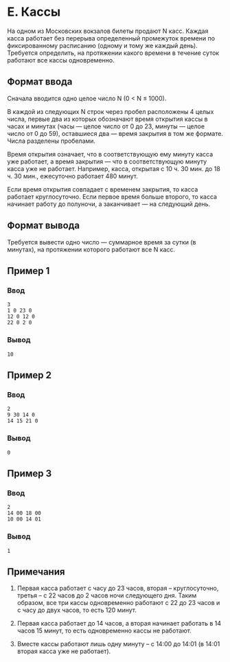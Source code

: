 # E. Кассы

На одном из Московских вокзалов билеты продают N касс. Каждая касса работает без перерыва определенный промежуток
времени по фиксированному расписанию (одному и тому же каждый день). Требуется определить, на протяжении какого времени
в течение суток работают все кассы одновременно.

## Формат ввода

Сначала вводится одно целое число N (0 < N ≤ 1000).

В каждой из следующих N строк через пробел расположены 4 целых числа, первые два из которых обозначают время открытия
кассы в часах и минутах (часы — целое число от 0 до 23, минуты — целое число от 0 до 59), оставшиеся два — время
закрытия в том же формате. Числа разделены пробелами.

Время открытия означает, что в соответствующую ему минуту касса уже работает, а время закрытия — что в соответствующую
минуту касса уже не работает. Например, касса, открытая с 10 ч. 30 мин. до 18 ч. 30 мин., ежесуточно работает 480 минут.

Если время открытия совпадает с временем закрытия, то касса работает круглосуточно. Если первое время больше второго, то
касса начинает работу до полуночи, а заканчивает — на следующий день.

## Формат вывода

Требуется вывести одно число — суммарное время за сутки (в минутах), на протяжении которого работают все N касс.

## Пример 1

### Ввод

    3
    1 0 23 0
    12 0 12 0
    22 0 2 0

### Вывод

    10

## Пример 2

### Ввод

    2
    9 30 14 0
    14 15 21 0

### Вывод

    0

## Пример 3

### Ввод

    2
    14 00 18 00
    10 00 14 01

### Вывод

    1

## Примечания

1) Первая касса работает с часу до 23 часов, вторая – круглосуточно, третья – с 22 часов до 2 часов ночи следующего дня.
   Таким образом, все три кассы одновременно работают с 22 до 23 часов и с часу до двух часов, то есть 120 минут.

2) Первая касса работает до 14 часов, а вторая начинает работать в 14 часов 15 минут, то есть одновременно кассы не
   работают.

3) Вместе кассы работают лишь одну минуту – с 14:00 до 14:01 (в 14:01 вторая касса уже не работает).